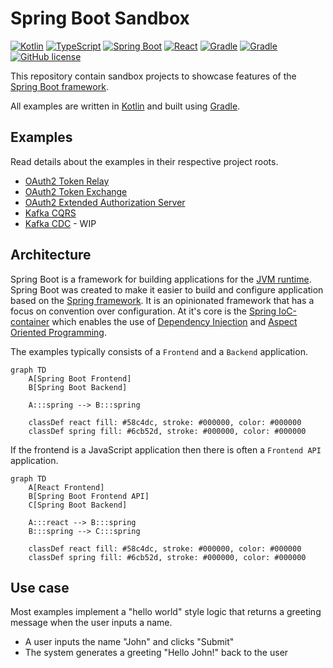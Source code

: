 # Spring Boot Sandbox

[![Kotlin](https://img.shields.io/badge/kotlin-1.9.24-8d53f9.svg?logo=kotlin&logoColor=8d53f9)](http://kotlinlang.org)
[![TypeScript](https://img.shields.io/badge/typescript-5.2.2-3178c6.svg?logo=typescript&logoColor=3178c6)](https://www.typescriptlang.org)
[![Spring Boot](https://img.shields.io/badge/spring%20boot-3.3.0-6cb52d.svg?logo=spring-boot&logoColor=6cb52d)](https://spring.io/projects/spring-boot)
[![React](https://img.shields.io/badge/react-18.3.1-58c4dc.svg?logo=react&logoColor=58c4dc)](https://react.dev)
[![Gradle](https://img.shields.io/badge/gradle-stable-209bc4.svg?logo=gradle&logoColor=209bc4)](https://gradle.org)
[![Gradle](https://img.shields.io/badge/node.js-stable-417e38.svg?logo=nodedotjs&logoColor=417e38)](https://nodejs.org)
[![GitHub license](https://img.shields.io/badge/license-Apache_2.0-e97726.svg)](https://www.apache.org/licenses/LICENSE-2.0)

This repository contain sandbox projects to showcase features of the
[Spring Boot framework](https://spring.io/projects/spring-boot).

All examples are written in [Kotlin](https://kotlinlang.org) and built using [Gradle](https://gradle.org).

## Examples
Read details about the examples in their respective project roots.

* [OAuth2 Token Relay](./spring-boot-oauth2-token-relay)
* [OAuth2 Token Exchange](./spring-boot-oauth2-token-exchange)
* [OAuth2 Extended Authorization Server](./spring-boot-oauth2-extended-authorization-server)
* [Kafka CQRS](./spring-boot-kafka-cqrs)
* [Kafka CDC](./spring-boot-kafka-cdc) - WIP

## Architecture
Spring Boot is a framework for building applications for the
[JVM runtime](https://en.wikipedia.org/wiki/Java_virtual_machine). Spring Boot was created to make it easier
to build and configure application based on the [Spring framework](https://spring.io/projects/spring-framework).
It is an opinionated framework that has a focus on convention over configuration. At it's core is the
[Spring IoC-container](https://docs.spring.io/spring-framework/reference/core/beans.html) which enables the
use of [Dependency Injection](https://docs.spring.io/spring-framework/reference/core/beans/dependencies/factory-collaborators.html)
and [Aspect Oriented Programming](https://docs.spring.io/spring-framework/reference/core/aop.html).

The examples typically consists of a `Frontend` and a `Backend` application.

```mermaid
graph TD
    A[Spring Boot Frontend]
    B[Spring Boot Backend]

    A:::spring --> B:::spring
    
    classDef react fill: #58c4dc, stroke: #000000, color: #000000
    classDef spring fill: #6cb52d, stroke: #000000, color: #000000
```

If the frontend is a JavaScript application then there is often a `Frontend API` application.

```mermaid
graph TD
    A[React Frontend]
    B[Spring Boot Frontend API]
    C[Spring Boot Backend]
    
    A:::react --> B:::spring
    B:::spring --> C:::spring
    
    classDef react fill: #58c4dc, stroke: #000000, color: #000000
    classDef spring fill: #6cb52d, stroke: #000000, color: #000000
```

## Use case
Most examples implement a "hello world" style logic that returns a greeting message when the user inputs a name.

* A user inputs the name "John" and clicks "Submit"
* The system generates a greeting "Hello John!" back to the user

